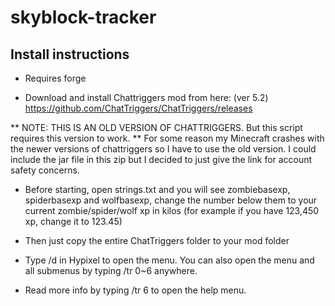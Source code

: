 # skyblock-tracker

## Install instructions

 * Requires forge

 * Download and install Chattriggers mod from here: (ver 5.2)
https://github.com/ChatTriggers/ChatTriggers/releases

 ** NOTE: THIS IS AN OLD VERSION OF CHATTRIGGERS. But this script requires this version to work.
 ** For some reason my Minecraft crashes with the newer versions of chattriggers so I have to use the old version.
I could include the jar file in this zip but I decided to just give the link for account safety concerns.

 * Before starting, open strings.txt and you will see zombiebasexp, spiderbasexp and wolfbasexp, change the number below them to your current zombie/spider/wolf xp in kilos (for example if you have 123,450 xp, change it to 123.45)

 * Then just copy the entire ChatTriggers folder to your mod folder

 * Type /d in Hypixel to open the menu. You can also open the menu and all submenus by typing /tr 0~6 anywhere.

 * Read more info by typing /tr 6 to open the help menu.
